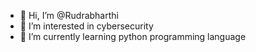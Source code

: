 - 👋 Hi, I’m @Rudrabharthi
- 👀 I’m interested in cybersecurity 
- 🌱 I’m currently learning python programming language 

<!---
Rudrabharthi/Rudrabharthi is a ✨ special ✨ repository because its `README.md` (this file) appears on your GitHub profile.
You can click the Preview link to take a look at your changes.
--->
